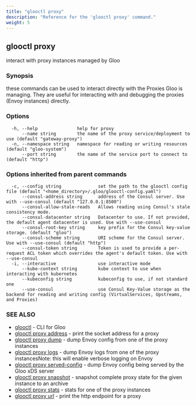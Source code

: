 ```yaml
---
title: "glooctl proxy"
description: "Reference for the 'glooctl proxy' command."
weight: 5
---
```

## glooctl proxy

interact with proxy instances managed by Gloo

### Synopsis

these commands can be used to interact directly with the Proxies Gloo is managing. They are useful for interacting with and debugging the proxies (Envoy instances) directly.

### Options

```
  -h, --help               help for proxy
      --name string        the name of the proxy service/deployment to use (default "gateway-proxy")
  -n, --namespace string   namespace for reading or writing resources (default "gloo-system")
      --port string        the name of the service port to connect to (default "http")
```

### Options inherited from parent commands

```
  -c, --config string              set the path to the glooctl config file (default "<home_directory>/.gloo/glooctl-config.yaml")
      --consul-address string      address of the Consul server. Use with --use-consul (default "127.0.0.1:8500")
      --consul-allow-stale-reads   Allows reading using Consul's stale consistency mode.
      --consul-datacenter string   Datacenter to use. If not provided, the default agent datacenter is used. Use with --use-consul
      --consul-root-key string     key prefix for the Consul key-value storage. (default "gloo")
      --consul-scheme string       URI scheme for the Consul server. Use with --use-consul (default "http")
      --consul-token string        Token is used to provide a per-request ACL token which overrides the agent's default token. Use with --use-consul
  -i, --interactive                use interactive mode
      --kube-context string        kube context to use when interacting with kubernetes
      --kubeconfig string          kubeconfig to use, if not standard one
      --use-consul                 use Consul Key-Value storage as the backend for reading and writing config (VirtualServices, Upstreams, and Proxies)
```

### SEE ALSO

* [glooctl](../glooctl)	 - CLI for Gloo
* [glooctl proxy address](../glooctl_proxy_address)	 - print the socket address for a proxy
* [glooctl proxy dump](../glooctl_proxy_dump)	 - dump Envoy config from one of the proxy instances
* [glooctl proxy logs](../glooctl_proxy_logs)	 - dump Envoy logs from one of the proxy instancesNote: this will enable verbose logging on Envoy
* [glooctl proxy served-config](../glooctl_proxy_served-config)	 - dump Envoy config being served by the Gloo xDS server
* [glooctl proxy snapshot](../glooctl_proxy_snapshot)	 - snapshot complete proxy state for the given instance to an archive
* [glooctl proxy stats](../glooctl_proxy_stats)	 - stats for one of the proxy instances
* [glooctl proxy url](../glooctl_proxy_url)	 - print the http endpoint for a proxy

